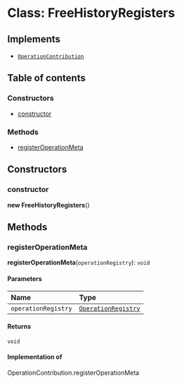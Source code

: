 # Class: FreeHistoryRegisters

## Implements

* [`OperationContribution`](/auto-docs/free-history-plugin/variables/OperationContribution-1.md)

## Table of contents

### Constructors

* [constructor](/auto-docs/free-history-plugin/classes/FreeHistoryRegisters.md#constructor)

### Methods

* [registerOperationMeta](/auto-docs/free-history-plugin/classes/FreeHistoryRegisters.md#registeroperationmeta)

## Constructors

### constructor

**new FreeHistoryRegisters**()

## Methods

### registerOperationMeta

**registerOperationMeta**(`operationRegistry`): `void`

#### Parameters

| Name | Type |
| :------ | :------ |
| `operationRegistry` | [`OperationRegistry`](/auto-docs/free-history-plugin/classes/OperationRegistry.md) |

#### Returns

`void`

#### Implementation of

OperationContribution.registerOperationMeta
